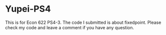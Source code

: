 # Yupei-PS4
 This is for Econ 622 PS4-3.
The code I submitted is about fixedpoint.
Please check my code and leave a comment if you have any question.